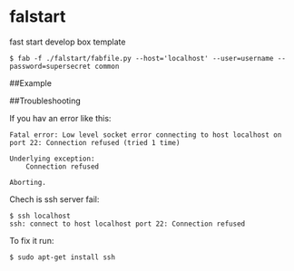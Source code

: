 # falstart
fast start develop box template


```
$ fab -f ./falstart/fabfile.py --host='localhost' --user=username --password=supersecret common
```

##Example

##Troubleshooting

If you hav an error like this:
```
Fatal error: Low level socket error connecting to host localhost on port 22: Connection refused (tried 1 time)

Underlying exception:
    Connection refused

Aborting.
```

Chech is ssh server fail:
```
$ ssh localhost
ssh: connect to host localhost port 22: Connection refused
```
To fix it run:
```
$ sudo apt-get install ssh
```
